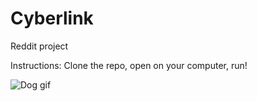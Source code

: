 # Cyberlink
Reddit project

Instructions: Clone the repo, open on your computer, run!



<img src="https://media.giphy.com/media/eCqFYAVjjDksg/giphy.gif" alt="Dog gif">
